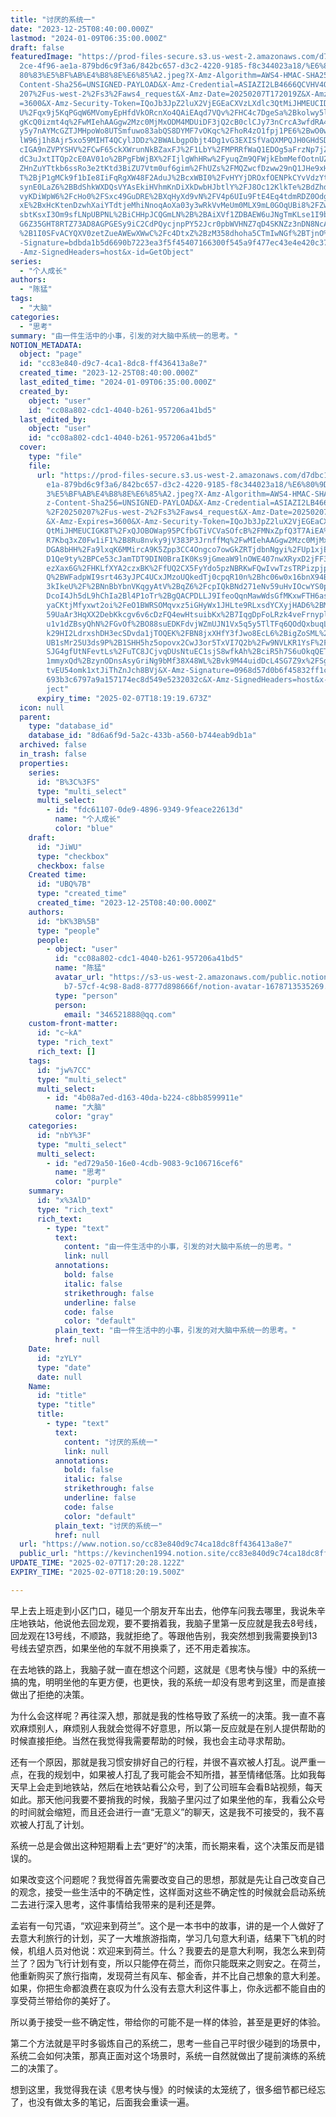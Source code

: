 ```yaml
---
title: "讨厌的系统一"
date: "2023-12-25T08:40:00.000Z"
lastmod: "2024-01-09T06:35:00.000Z"
draft: false
featuredImage: "https://prod-files-secure.s3.us-west-2.amazonaws.com/d7dbc101-8\
  2ce-4f96-ae1a-879bd6c9f3a6/842bc657-d3c2-4220-9185-f8c344023a18/%E6%80%9D%E8%\
  80%83%E5%BF%AB%E4%B8%8E%E6%85%A2.jpeg?X-Amz-Algorithm=AWS4-HMAC-SHA256&X-Amz-\
  Content-Sha256=UNSIGNED-PAYLOAD&X-Amz-Credential=ASIAZI2LB4666QCVHV4Q%2F20250\
  207%2Fus-west-2%2Fs3%2Faws4_request&X-Amz-Date=20250207T172019Z&X-Amz-Expires\
  =3600&X-Amz-Security-Token=IQoJb3JpZ2luX2VjEGEaCXVzLXdlc3QtMiJHMEUCID6gDGry9e\
  U%2Fqx9j5KqPGqW6MVomyEpHfdVkORcnXo4QAiEAqd7VQv%2FHC4c7DgeSa%2Bkolwy5lvTslOWOp\
  gKcQ0izmt4q%2FwMIehAAGgw2Mzc0MjMxODM4MDUiDF3jQ2cB0clCJy73nCrcA3wfdRA42pI9L%2F\
  y5y7nAYMcGZTJMHpoWo8UTSmfuwo83abQS8DYMF7vOKqc%2FhoR4zO1fpj1PE6%2BwO0woga8Yv1G\
  lW96j1h8Ajr5xo59MIHT4QCylJDDz%2BWALbgpObjt4Dg1vG3EXISfVaQXMPQJH0GHdSDuqOmpWxP\
  cIGA9nZVPYSHV%2FCwF65ckXWrunNkBZaxFJ%2F1LbY%2FMPRRfWaQ1EDOg5aFrzNp7jZIlwblnSe\
  dC3uJxtITQp2cE0AV01o%2BPgFbWjBX%2FIjlgWhHRw%2FyuqZm9QFWjkEbmMefOotnUZPB5Nzick\
  ZHnZuYTtkb6ssRo3e2tKtd3BiZU7Vtm0uf6gim%2FhUZs%2FMQZwcfDzww29nQ1JHe9xHnPjvFHvG\
  T%2BjP1gMCk9f1bIe8IiFqRgXW48F2AduJ%2BcxWBI0%2FvHYYjDROxfOENPkCYvVdzYtX15A1Z1V\
  synE0LaZ6%2BBdShkWXDQsVYAsEkiHVhmKnDiXkDwbHJbtlY%2FJ8Oc12KlkTe%2BdZhdhw2ZMY5d\
  vyKDiWpW6%2FcHo0%2FSxc49GuDRE%2BXqHyXd9vN%2FV4p6UIu9FtE4Eq4tdmRDZ0OdgMiCL9VPY\
  xE%2BxHcKtenDzwhXaiYTdtjeMhiNnoqAoXa03y3wRkVvMeUm0MLX9mL0GOqUBi8%2FZw1ax36gzp\
  sbtKsxI3Om9sfLNpUBPNL%2BiCHHpJCQGmLN%2B%2BAiXVf1ZDBAEW6uJNgTmKLse1I9bcYT2Kvid\
  G6Z35GHT8RTZ73AD8AGPGESy9iC2CdPQycjnpPY52Jcr0pbWVHNZ7qD4SKNZz3nDN8NcA%2BgzZgm\
  %2B1I0SFvACYQXV0zetZueAWEwXWwC%2Fc4DtxZ%2BzM358dhoha5CTmIwNGf%2BTjnO%2F&X-Amz\
  -Signature=bdbda1b5d6690b7223ea3f5f45407166300f545a9f477ec43e4e420c377f7035&X\
  -Amz-SignedHeaders=host&x-id=GetObject"
series:
  - "个人成长"
authors:
  - "陈猛"
tags:
  - "大脑"
categories:
  - "思考"
summary: "由一件生活中的小事，引发的对大脑中系统一的思考。"
NOTION_METADATA:
  object: "page"
  id: "cc83e840-d9c7-4ca1-8dc8-ff436413a8e7"
  created_time: "2023-12-25T08:40:00.000Z"
  last_edited_time: "2024-01-09T06:35:00.000Z"
  created_by:
    object: "user"
    id: "cc08a802-cdc1-4040-b261-957206a41bd5"
  last_edited_by:
    object: "user"
    id: "cc08a802-cdc1-4040-b261-957206a41bd5"
  cover:
    type: "file"
    file:
      url: "https://prod-files-secure.s3.us-west-2.amazonaws.com/d7dbc101-82ce-4f96-a\
        e1a-879bd6c9f3a6/842bc657-d3c2-4220-9185-f8c344023a18/%E6%80%9D%E8%80%8\
        3%E5%BF%AB%E4%B8%8E%E6%85%A2.jpeg?X-Amz-Algorithm=AWS4-HMAC-SHA256&X-Am\
        z-Content-Sha256=UNSIGNED-PAYLOAD&X-Amz-Credential=ASIAZI2LB466W3S6CD3T\
        %2F20250207%2Fus-west-2%2Fs3%2Faws4_request&X-Amz-Date=20250207T171919Z\
        &X-Amz-Expires=3600&X-Amz-Security-Token=IQoJb3JpZ2luX2VjEGEaCXVzLXdlc3\
        QtMiJHMEUCIGK8T%2FxQJOBOWap95PCfbGTiVCVaSOfcB%2FMNxZpfQ3T7AiEA%2B%2Bt4C\
        R7Kbq3xZ0Fw1iF1%2B8Ru8nvky9jV383P3JrnffMq%2FwMIehAAGgw2Mzc0MjMxODM4MDUi\
        DGA8bHH%2Fa9lxqK6MMircA9K5Zpp3CC4Ongco7owGkZRTjdbnNgyi%2FUp1xjE6dStuWwy\
        D1Qe9ty%2BPCe53cJamTDT9DIN0BraIK0Ks9jGmeaW9lnOWE407nwXRyxD2jFF3cNcw0Mz3\
        ezXax6G%2FHKLfXYA2czxBK%2FfUQ2CX5FyYdo5pzNBRKwFQwIvwTzsTRPizpjpksuqlbTs\
        Q%2BWFadpWI9srt463yJPC4UCxJMzoUQkedTj0cpqR10n%2Bhc06w0x16bnX94B5%2FtTsj\
        3kIkeU%2F%2BNnBbYbnVKqgyAtV%2BqZ6%2FcpIQkBNd271eNv59uHvIOcwYS0pITERaOT4\
        DcoI4Jh5dL9hChIa2Bl4P1oTr%2BgQACPDLLJ9IfeoQqnMawWdsGfMKxwFTH6asHE6Siaqn\
        yaCKtjMfyxwt2oi%2FeO1BWRSOMqvxz5iGHyWx1JHLte9RLxsdYCXyjHAD6%2BMVbD1e%2B\
        59UaAr3HqXX2DebKkcgv6v6cDzFQ4ewHtsuibKx%2B7IqgDpFoLRzk4veFrnypl44oFRzee\
        u1v1dZBsyQhN%2FGvOf%2BO88suEDKFdvjWZmUJN1Vx5q5y5TlTFq6QOdQxbuqLVkSq5fE8\
        k29HI2LdrxshDH3ecSDvda1jTOQEK%2FBN8jxXHfY3fJwo8EcL6%2BigZoSML%2F9mL0GOq\
        UB1sMr25U3ds9P%2B1SHH5hz5opovx2CwJ3or5TxVI7Q2b%2Fw9NVLKR1YsF%2FPeppQHmi\
        SJG4gfUtNFevtLs%2FuTC8JCjvqDUsNtuEC1sjS8wfkAh%2BciR5h7S6uOkqQETWRI5WhNb\
        1mmyxQd%2BzynODnsAsyGriNg9bMf38X48WL%2Bvk9M44uidDcL4SG7Z9x%2FSgA3k7ABAY\
        tvEU54omk1xtJiThZnJch8BVj&X-Amz-Signature=0968d57d0b6f45832ff1cca754f8a\
        693b3c6797a9a157174ec8d549e5232032c&X-Amz-SignedHeaders=host&x-id=GetOb\
        ject"
      expiry_time: "2025-02-07T18:19:19.673Z"
  icon: null
  parent:
    type: "database_id"
    database_id: "8d6a6f9d-5a2c-433b-a560-b744eab9db1a"
  archived: false
  in_trash: false
  properties:
    series:
      id: "B%3C%3FS"
      type: "multi_select"
      multi_select:
        - id: "fdc61107-0de9-4896-9349-9feace22613d"
          name: "个人成长"
          color: "blue"
    draft:
      id: "JiWU"
      type: "checkbox"
      checkbox: false
    Created time:
      id: "UBQ%7B"
      type: "created_time"
      created_time: "2023-12-25T08:40:00.000Z"
    authors:
      id: "bK%3B%5B"
      type: "people"
      people:
        - object: "user"
          id: "cc08a802-cdc1-4040-b261-957206a41bd5"
          name: "陈猛"
          avatar_url: "https://s3-us-west-2.amazonaws.com/public.notion-static.com/775523\
            b7-57cf-4c98-8ad8-8777d898666f/notion-avatar-1678713535269.png"
          type: "person"
          person:
            email: "346521888@qq.com"
    custom-front-matter:
      id: "c~kA"
      type: "rich_text"
      rich_text: []
    tags:
      id: "jw%7CC"
      type: "multi_select"
      multi_select:
        - id: "4b08a7ed-d163-40da-b224-c8bb8599911e"
          name: "大脑"
          color: "gray"
    categories:
      id: "nbY%3F"
      type: "multi_select"
      multi_select:
        - id: "ed729a50-16e0-4cdb-9083-9c106716cef6"
          name: "思考"
          color: "purple"
    summary:
      id: "x%3AlD"
      type: "rich_text"
      rich_text:
        - type: "text"
          text:
            content: "由一件生活中的小事，引发的对大脑中系统一的思考。"
            link: null
          annotations:
            bold: false
            italic: false
            strikethrough: false
            underline: false
            code: false
            color: "default"
          plain_text: "由一件生活中的小事，引发的对大脑中系统一的思考。"
          href: null
    Date:
      id: "zYLY"
      type: "date"
      date: null
    Name:
      id: "title"
      type: "title"
      title:
        - type: "text"
          text:
            content: "讨厌的系统一"
            link: null
          annotations:
            bold: false
            italic: false
            strikethrough: false
            underline: false
            code: false
            color: "default"
          plain_text: "讨厌的系统一"
          href: null
  url: "https://www.notion.so/cc83e840d9c74ca18dc8ff436413a8e7"
  public_url: "https://kevinchen1994.notion.site/cc83e840d9c74ca18dc8ff436413a8e7"
UPDATE_TIME: "2025-02-07T17:20:28.122Z"
EXPIRY_TIME: "2025-02-07T18:20:19.500Z"

---
```

<link rel="stylesheet" href="https://cdn.jsdelivr.net/npm/katex@0.16.2/dist/katex.min.css" integrity="sha384-bYdxxUwYipFNohQlHt0bjN/LCpueqWz13HufFEV1SUatKs1cm4L6fFgCi1jT643X" crossorigin="anonymous">


早上去上班走到小区门口，碰见一个朋友开车出去，他停车问我去哪里，我说朱辛庄地铁站，他说他去回龙观，要不要捎着我，我脑子里第一反应就是我去8号线，回龙观在13号线，不顺路，我就拒绝了。等跟他告别，我突然想到我需要换到13号线去望京西，如果坐他的车就不用换乘了，还不用走着挨冻。


在去地铁的路上，我脑子就一直在想这个问题，这就是《思考快与慢》中的系统一搞的鬼，明明坐他的车更方便，也更快，我的系统一却没有思考到这里，而是直接做出了拒绝的决策。


为什么会这样呢？再往深入想，那就是我的性格导致了系统一的决策。我一直不喜欢麻烦别人，麻烦别人我就会觉得不好意思，所以第一反应就是在别人提供帮助的时候直接拒绝。当然在我觉得我需要帮助的时候，我也会主动寻求帮助。


还有一个原因，那就是我习惯安排好自己的行程，并很不喜欢被人打乱。说严重一点，在我的规划中，如果被人打乱了我可能会不知所措，甚至情绪低落。比如我每天早上会走到地铁站，然后在地铁站看公众号，到了公司班车会看B站视频，每天如此。那天他问我要不要捎我的时候，我脑子里闪过了如果坐他的车，我看公众号的时间就会缩短，而且还会进行一直“无意义”的聊天，这是我不可接受的，我不喜欢被人打乱了计划。


系统一总是会做出这种短期看上去“更好”的决策，而长期来看，这个决策反而是错误的。


如果改变这个问题呢？我觉得首先需要改变自己的思想，那就是先让自己改变自己的观念，接受一些生活中的不确定性，这样面对这些不确定性的时候就会启动系统二去进行深入思考，这件事情给我带来的是利还是弊。


孟岩有一句咒语，“欢迎来到荷兰”。这个是一本书中的故事，讲的是一个人做好了去意大利旅行的计划，买了一大堆旅游指南，学习几句意大利语，结果下飞机的时候，机组人员对他说：欢迎来到荷兰。什么？我要去的是意大利啊，我怎么来到荷兰了？因为飞行计划有变，所以只能停在荷兰，而你只能既来之则安之。在荷兰，他重新购买了旅行指南，发现荷兰有风车、郁金香，并不比自己想象的意大利差。如果，你把生命都浪费在哀叹为什么没有去意大利这件事上，你永远都不能自由的享受荷兰带给你的美好了。


所以勇于接受一些不确定性，带给你的可能不是一样的体验，甚至是更好的体验。


第二个方法就是平时多锻炼自己的系统二，思考一些自己平时很少碰到的场景中，系统二会如何决策，那真正面对这个场景时，系统一自然就做出了提前演练的系统二的决策了。


想到这里，我觉得我在读《思考快与慢》的时候读的太笼统了，很多细节都已经忘了，也没有做太多的笔记，后面我会重读一遍。


